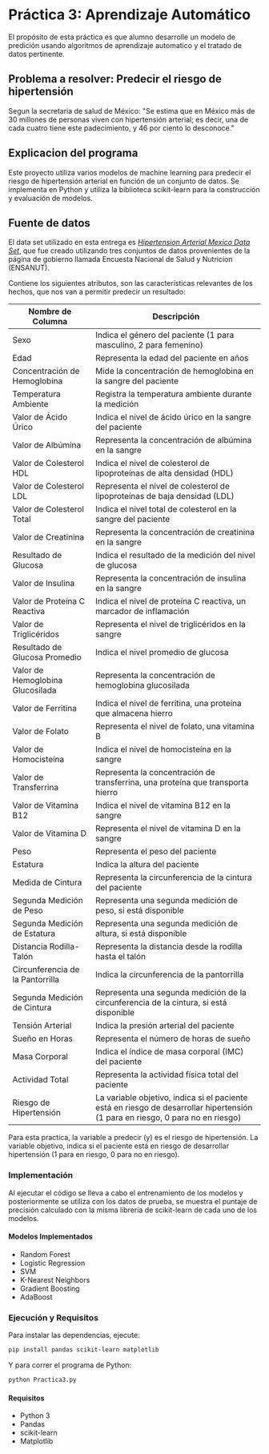 # Práctica 3: Aprendizaje Automático

El propósito de esta práctica es que alumno desarrolle un modelo de predición usando algoritmos de aprendizaje automatico y el tratado de datos pertinente.

## Problema a resolver: Predecir el riesgo de hipertensión

Segun la secretaria de salud de México: "Se estima que en México más de 30 millones de personas viven con hipertensión arterial; es decir, una de cada cuatro tiene este padecimiento, y 46 por ciento lo desconoce."

## Explicacion del programa

Este proyecto utiliza varios modelos de machine learning para predecir el riesgo de hipertensión arterial en función de un conjunto de datos. Se implementa en Python y utiliza la biblioteca scikit-learn para la construcción y evaluación de modelos.

## Fuente de datos

El data set utilizado en esta entrega es *[Hipertension Arterial Mexico Data Set](https://www.kaggle.com/datasets/frederickfelix/hipertensin-arterial-mxico)*, que fue creado utilizando tres conjuntos de datos provenientes de la página de gobierno llamada Encuesta Nacional de Salud y Nutricion (ENSANUT).

Contiene los siguientes atributos, son las características relevantes de los hechos, que nos van a permitir predecir un resultado:

|  Nombre de Columna                | Descripción                                                                                                                    |
|-----------------------------------|--------------------------------------------------------------------------------------------------------------------------------|
| Sexo                              | Indica el género del paciente (1 para masculino, 2 para femenino)                                                              |
| Edad                              | Representa la edad del paciente en años                                                                                        |
| Concentración de Hemoglobina      | Mide la concentración de hemoglobina en la sangre del paciente                                                                 |
| Temperatura Ambiente              | Registra la temperatura ambiente durante la medición                                                                           |
| Valor de Ácido Úrico              | Indica el nivel de ácido úrico en la sangre del paciente                                                                       |
| Valor de Albúmina                 | Representa la concentración de albúmina en la sangre                                                                           |
| Valor de Colesterol HDL           | Indica el nivel de colesterol de lipoproteínas de alta densidad (HDL)                                                          |
| Valor de Colesterol LDL           | Representa el nivel de colesterol de lipoproteínas de baja densidad (LDL)                                                      |
| Valor de Colesterol Total         | Indica el nivel total de colesterol en la sangre del paciente                                                                  |
| Valor de Creatinina               | Representa la concentración de creatinina en la sangre                                                                         |
| Resultado de Glucosa              | Indica el resultado de la medición del nivel de glucosa                                                                        |
| Valor de Insulina                 | Representa la concentración de insulina en la sangre                                                                           |
| Valor de Proteína C Reactiva      | Indica el nivel de proteína C reactiva, un marcador de inflamación                                                             |
| Valor de Triglicéridos            | Representa el nivel de triglicéridos en la sangre                                                                              |
| Resultado de Glucosa Promedio     | Indica el nivel promedio de glucosa                                                                                            |
| Valor de Hemoglobina Glucosilada  | Representa la concentración de hemoglobina glucosilada                                                                         |
| Valor de Ferritina                | Indica el nivel de ferritina, una proteína que almacena hierro                                                                 |
| Valor de Folato                   | Representa el nivel de folato, una vitamina B                                                                                  |
| Valor de Homocisteína             | Indica el nivel de homocisteína en la sangre                                                                                   |
| Valor de Transferrina             | Representa la concentración de transferrina, una proteína que transporta hierro                                                |
| Valor de Vitamina B12             | Indica el nivel de vitamina B12 en la sangre                                                                                   |
| Valor de Vitamina D               | Representa el nivel de vitamina D en la sangre                                                                                 |
| Peso                              | Representa el peso del paciente                                                                                                |
| Estatura                          | Indica la altura del paciente                                                                                                  |
| Medida de Cintura                 | Representa la circunferencia de la cintura del paciente                                                                        |
| Segunda Medición de Peso          | Representa una segunda medición de peso, si está disponible                                                                    |
| Segunda Medición de Estatura      | Representa una segunda medición de altura, si está disponible                                                                  |
| Distancia Rodilla-Talón           | Representa la distancia desde la rodilla hasta el talón                                                                        |
| Circunferencia de la Pantorrilla  | Indica la circunferencia de la pantorrilla                                                                                     |
| Segunda Medición de Cintura       | Representa una segunda medición de la circunferencia de la cintura, si está disponible                                         |
| Tensión Arterial                  |  Indica la presión arterial del paciente                                                                                       |
| Sueño en Horas                    | Representa el número de horas de sueño                                                                                         |
| Masa Corporal                     | Indica el índice de masa corporal (IMC) del paciente                                                                           |
| Actividad Total                   | Representa la actividad física total del paciente                                                                              |
| Riesgo de Hipertensión            | La variable objetivo, indica si el paciente está en riesgo de desarrollar hipertensión (1 para en riesgo, 0 para no en riesgo) |

Para esta practica, la variable a predecir (y) es el riesgo de hipertensión. La variable objetivo, indica si el paciente está en riesgo de desarrollar hipertensión (1 para en riesgo, 0 para no en riesgo).

### Implementación

Al ejecutar el código se lleva a cabo el entrenamiento de los modelos y posteriormente se utiliza con los datos de prueba, se muestra el puntaje de precisión calculado con la misma librería de scikit-learn de cada uno de los modelos.

#### Modelos Implementados

* Random Forest
* Logistic Regression
* SVM
* K-Nearest Neighbors
* Gradient Boosting
* AdaBoost

### Ejecución y Requisitos

Para instalar las dependencias, ejecute:

```bash
pip install pandas scikit-learn matplotlib
```

Y para correr el programa de Python:

```bash
python Practica3.py
```

#### Requisitos

* Python 3
* Pandas
* scikit-learn
* Matplotlib
